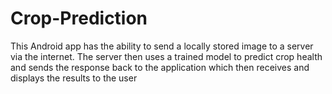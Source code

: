 # Crop-Prediction


This Android app has the ability to send a locally stored image to a server via the internet.
The server then uses a trained model to predict crop health and sends the response back
to the application which then receives and displays the results to the user

